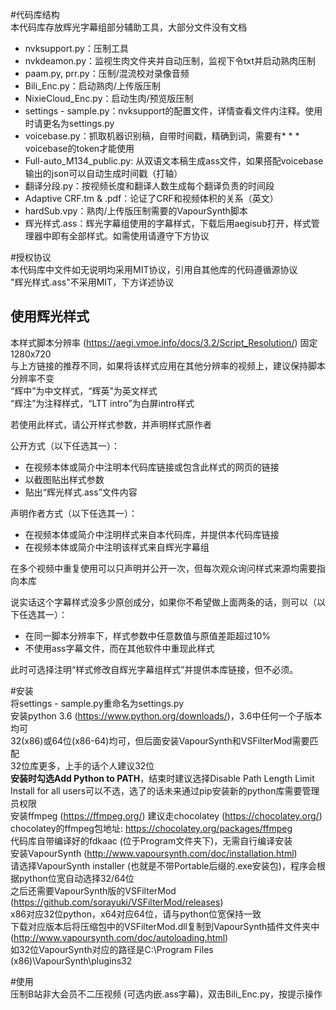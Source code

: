 #代码库结构  
本代码库存放辉光字幕组部分辅助工具，大部分文件没有文档  
- nvksupport.py：压制工具  
- nvkdeamon.py：监视生肉文件夹并自动压制，监视下令txt并启动熟肉压制  
- paam.py, prr.py：压制/混流校对录像音频  
- Bili_Enc.py：启动熟肉/上传版压制  
- NixieCloud_Enc.py：启动生肉/预览版压制  
- settings - sample.py：nvksupport的配置文件，详情查看文件内注释。使用时请更名为settings.py  
- voicebase.py：抓取机器识别稿，自带时间戳，精确到词，需要有* * * voicebase的token才能使用  
- Full-auto_M134_public.py: 从双语文本稿生成ass文件，如果搭配voicebase输出的json可以自动生成时间戳（打轴）  
- 翻译分段.py：按视频长度和翻译人数生成每个翻译负责的时间段  
- Adaptive CRF.tm & .pdf：论证了CRF和视频体积的关系（英文）  
- hardSub.vpy：熟肉/上传版压制需要的VapourSynth脚本  
- 辉光样式.ass：辉光字幕组使用的字幕样式，下载后用aegisub打开，样式管理器中即有全部样式。如需使用请遵守下方协议  

#授权协议  
本代码库中文件如无说明均采用MIT协议，引用自其他库的代码遵循源协议  
"辉光样式.ass"不采用MIT，下方详述协议  

## 使用辉光样式  
本样式脚本分辨率 (https://aegi.vmoe.info/docs/3.2/Script_Resolution/) 固定1280x720  
与上方链接的推荐不同，如果将该样式应用在其他分辨率的视频上，建议保持脚本分辨率不变  
“辉中”为中文样式，“辉英”为英文样式  
“辉注”为注释样式，“LTT intro”为白屏intro样式  

若使用此样式，请公开样式参数，并声明样式原作者  

公开方式（以下任选其一）：  
- 在视频本体或简介中注明本代码库链接或包含此样式的网页的链接  
- 以截图贴出样式参数  
- 贴出“辉光样式.ass”文件内容  

声明作者方式（以下任选其一）：  
- 在视频本体或简介中注明样式来自本代码库，并提供本代码库链接  
- 在视频本体或简介中注明该样式来自辉光字幕组  

在多个视频中重复使用可以只声明并公开一次，但每次观众询问样式来源均需要指向本库  

说实话这个字幕样式没多少原创成分，如果你不希望做上面两条的话，则可以（以下任选其一）：  
- 在同一脚本分辨率下，样式参数中任意数值与原值差距超过10%  
- 不使用ass字幕文件，而在其他软件中重现此样式  

此时可选择注明“样式修改自辉光字幕组样式”并提供本库链接，但不必须。  

#安装  
将settings - sample.py重命名为settings.py  
安装python 3.6 (https://www.python.org/downloads/)，3.6中任何一个子版本均可  
32(x86)或64位(x86-64)均可，但后面安装VapourSynth和VSFilterMod需要匹配  
32位库更多，上手的话个人建议32位  
**安装时勾选Add Python to PATH**，结束时建议选择Disable Path Length Limit  
Install for all users可以不选，选了的话未来通过pip安装新的python库需要管理员权限  
安装ffmpeg (https://ffmpeg.org/) 建议走chocolatey (https://chocolatey.org/)  
chocolatey的ffmpeg包地址: https://chocolatey.org/packages/ffmpeg  
代码库自带编译好的fdkaac (位于Program文件夹下)，无需自行编译安装  
安装VapourSynth (http://www.vapoursynth.com/doc/installation.html)  
请选择VapourSynth installer (也就是不带Portable后缀的.exe安装包)，程序会根据python位宽自动选择32/64位  
之后还需要VapourSynth版的VSFilterMod (https://github.com/sorayuki/VSFilterMod/releases)  
x86对应32位python，x64对应64位，请与python位宽保持一致  
下载对应版本后将压缩包中的VSFilterMod.dll复制到VapourSynth插件文件夹中 (http://www.vapoursynth.com/doc/autoloading.html)  
如32位VapourSynth对应的路径是C:\\Program Files (x86)\\VapourSynth\\plugins32  

#使用  
压制B站非大会员不二压视频 (可选内嵌.ass字幕)，双击Bili_Enc.py，按提示操作  
